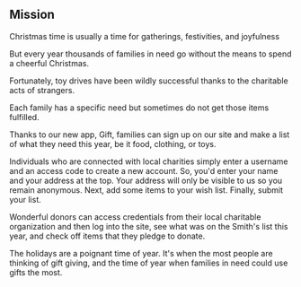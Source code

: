 ## Mission 
  
Christmas time is usually a time for gatherings, festivities, and joyfulness 
  
But every year thousands of families in need go without the means to spend a cheerful Christmas.
  
Fortunately, toy drives have been wildly successful thanks to the charitable acts of strangers.
  
Each family has a specific need but sometimes do not get those items fulfilled.
  
Thanks to our new app, Gift, families can sign up on our site and make a list of what they need this year, be it food, clothing, or toys.
  
Individuals who are connected with local charities simply enter a username and an access code to create a new account. So, you'd enter your name and your address at the top.  Your address will only be visible to us so you remain anonymous.  Next, add some items to your wish list.  Finally, submit your list.
  
Wonderful donors can access credentials from their local charitable organization and then log into the site, see what was on the Smith's list this year, and check off items that they pledge to donate.
  
The holidays are a poignant time of year. It's when the most people are thinking of gift giving, and the time of year when families in need could use gifts the most. 

